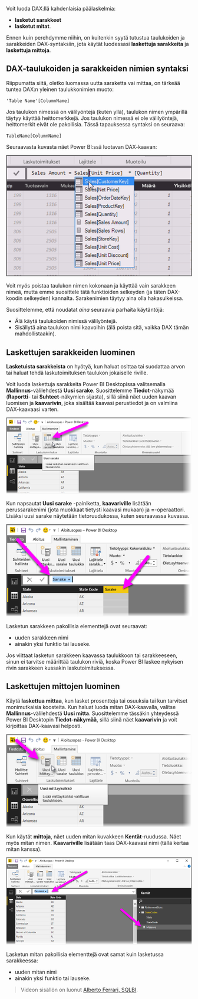 Voit luoda DAX:llä kahdenlaisia päälaskelmia:

* **lasketut sarakkeet**
* **lasketut mitat**.

Ennen kuin perehdymme niihin, on kuitenkin syytä tutustua taulukoiden ja sarakkeiden DAX-syntaksiin, jota käytät luodessasi **laskettuja sarakkeita** ja **laskettuja mittoja**.

## <a name="dax-table-and-column-name-syntax"></a>DAX-taulukoiden ja sarakkeiden nimien syntaksi
Riippumatta siitä, oletko luomassa uutta saraketta vai mittaa, on tärkeää tuntea DAX:n yleinen taulukkonimien muoto:

    'Table Name'[ColumnName]

Jos taulukon nimessä on välilyöntejä (kuten yllä), taulukon nimen ympärillä täytyy käyttää heittomerkkejä. Jos taulukon nimessä ei ole välilyöntejä, heittomerkit eivät ole pakollisia. Tässä tapauksessa syntaksi on seuraava:

    TableName[ColumnName]

Seuraavasta kuvasta näet Power BI:ssä luotavan DAX-kaavan:

![](media/7-2-dax-calculation-types/dax-calc-types_1.png)

Voit myös poistaa taulukon nimen kokonaan ja käyttää vain sarakkeen nimeä, mutta emme suosittele tätä funktioiden selkeyden (ja täten DAX-koodin selkeyden) kannalta. Sarakenimien täytyy aina olla hakasulkeissa.

Suosittelemme, että noudatat *aina* seuraavia parhaita käytäntöjä:

* Älä käytä taulukoiden nimissä välilyöntejä.
* Sisällytä aina taulukon nimi kaavoihin (älä poista sitä, vaikka DAX tämän mahdollistaakin).

## <a name="creating-calculated-columns"></a>Laskettujen sarakkeiden luominen
**Lasketuista sarakkeista** on hyötyä, kun haluat osittaa tai suodattaa arvon tai haluat tehdä laskutoimituksen taulukon jokaiselle riville.

Voit luoda laskettuja sarakkeita Power BI Desktopissa valitsemalla **Mallinnus**-välilehdestä **Uusi sarake**. Suosittelemme **Tiedot**-näkymää (**Raportti**- tai **Suhteet**-näkymien sijasta), sillä siinä näet uuden kaavan luomisen ja **kaavarivin**, joka sisältää kaavasi perustiedot ja on valmiina DAX-kaavaasi varten.

![](media/7-2-dax-calculation-types/dax-calc-types_2a.png)

Kun napsautat **Uusi sarake** -painiketta, **kaavariville** lisätään perussarakenimi (jota muokkaat tietysti kaavasi mukaan) ja **=**-operaattori. Lisäksi uusi sarake näytetään tietoruudukossa, kuten seuraavassa kuvassa.

![](media/7-2-dax-calculation-types/dax-calc-types_3.png)

Lasketun sarakkeen pakollisia elementtejä ovat seuraavat:

* uuden sarakkeen nimi
* ainakin yksi funktio tai lauseke.

Jos viittaat lasketun sarakkeen kaavassa taulukkoon tai sarakkeeseen, sinun ei tarvitse määrittää taulukon riviä, koska Power BI laskee nykyisen rivin sarakkeen kussakin laskutoimituksessa.

## <a name="creating-calculated-measures"></a>Laskettujen mittojen luominen
Käytä **laskettua mittaa**, kun lasket prosentteja tai osuuksia tai kun tarvitset monimutkaisia koosteita. Kun haluat luoda mitan DAX-kaavalla, valitse **Mallinnus**-välilehdestä **Uusi mitta**. Suosittelemme tässäkin yhteydessä Power BI Desktopin **Tiedot-näkymää**, sillä siinä näet **kaavarivin** ja voit kirjoittaa DAX-kaavasi helposti.

![](media/7-2-dax-calculation-types/dax-calc-types_4.png)

Kun käytät **mittoja**, näet uuden mitan kuvakkeen **Kentät**-ruudussa. Näet myös mitan nimen. **Kaavariville** lisätään taas DAX-kaavasi nimi (tällä kertaa mitan kanssa).

![](media/7-2-dax-calculation-types/dax-calc-types_5.png)

Lasketun mitan pakollisia elementtejä ovat samat kuin lasketussa sarakkeessa:

* uuden mitan nimi
* ainakin yksi funktio tai lauseke.

> Videon sisällön on luonut [Alberto Ferrari, SQLBI](http://www.sqlbi.com/learning-dax/?utm_source=powerbi&utm_medium=marketing&utm_campaign=after-summit).
> 
> 

